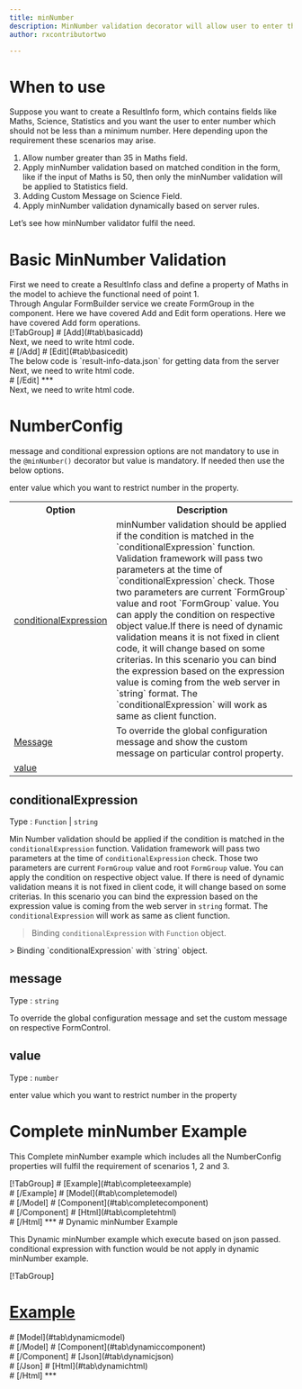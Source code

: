 ```yaml
---
title: minNumber 
description: MinNumber validation decorator will allow user to enter the input greater than the minimum number value parameter.
author: rxcontributortwo

---
```

# When to use
Suppose you want to create a ResultInfo form, which contains fields like Maths, Science, Statistics and you want the user to enter number which should not be less than a minimum number. Here depending upon the requirement these scenarios may arise.
<ol>
	<li>Allow number greater than 35 in Maths field.</li>
	<li>Apply minNumber validation based on matched condition in the form, like if the input of Maths is 50, then only the minNumber validation will be applied to Statistics field.</li>
	<li>Adding Custom Message on Science Field.</li>
	<li>Apply minNumber validation dynamically based on server rules.</li>
</ol>
Let’s see how minNumber validator fulfil the need.

# Basic MinNumber Validation
<data-scope scope="['decorator']">
First we need to create a ResultInfo class and define a property of Maths in the model to achieve the functional need of point 1.
<div component="app-code" key="minNumber-add-model"></div> 
</data-scope>
Through Angular FormBuilder service we create FormGroup in the component.
<data-scope scope="['decorator']">
Here we have covered Add and Edit form operations. 
</data-scope>

<data-scope scope="['validator','template-driven']">
Here we have covered Add form operations. 
</data-scope>

<data-scope scope="['decorator']">
<div component="app-tabs" key="basic-operations"></div>
[!TabGroup]
# [Add](#tab\basicadd)
<div component="app-code" key="minNumber-add-component"></div> 
Next, we need to write html code.
<div component="app-code" key="minNumber-add-html"></div> 
<div component="app-example-runner" ref-component="app-minNumber-add"></div>
# [/Add]
# [Edit](#tab\basicedit)
<div component="app-code" key="minNumber-edit-component"></div>
The below code is `result-info-data.json` for getting data from the server 
<div component="app-code" key="minNumber-edit-json"></div> 
Next, we need to write html code.
<div component="app-code" key="minNumber-edit-html"></div> 
<div component="app-example-runner" ref-component="app-minNumber-edit"></div>
# [/Edit]
***
</data-scope>

<data-scope scope="['validator','template-driven']">
<div component="app-code" key="minNumber-add-component"></div> 
Next, we need to write html code.
<div component="app-code" key="minNumber-add-html"></div> 
<div component="app-example-runner" ref-component="app-minNumber-add"></div>
</data-scope>

# NumberConfig 
message and conditional expression options are not mandatory to use in the `@minNumber()` decorator but value is mandatory. If needed then use the below options.

<table class="table table-bordered table-striped">
<tr><th>Option</th><th>Description</th></tr>
<tr><td><a href="#conditionalExpression" (click)='scrollTo("#conditionalExpression")' title="conditionalExpression">conditionalExpression</a></td><td>minNumber validation should be applied if the condition is matched in the `conditionalExpression` function. Validation framework will pass two parameters at the time of `conditionalExpression` check. Those two parameters are current `FormGroup` value and root `FormGroup` value. You can apply the condition on respective object value.If there is need of dynamic validation means it is not fixed in client code, it will change based on some criterias. In this scenario you can bind the expression based on the expression value is coming from the web server in `string` format. The `conditionalExpression` will work as same as client function.</td></tr>
<tr><td><a href="#message" (click)='scrollTo("#message")' title="message">Message</a></td><td>To override the global configuration message and show the custom message on particular control property.</td></tr>
<tr><td><a href="#value" (click)='scrollTo("#value")' title="value">value</a></td></td> enter value which you want to restrict number in the property.</td></tr>
</table>

## conditionalExpression 
Type :  `Function`  |  `string` 

Min Number validation should be applied if the condition is matched in the `conditionalExpression` function. Validation framework will pass two parameters at the time of `conditionalExpression` check. Those two parameters are current `FormGroup` value and root `FormGroup` value. You can apply the condition on respective object value.
If there is need of dynamic validation means it is not fixed in client code, it will change based on some criterias. In this scenario you can bind the expression based on the expression value is coming from the web server in `string` format. The `conditionalExpression` will work as same as client function.
 
> Binding `conditionalExpression` with `Function` object.
<div component="app-code" key="minNumber-conditionalExpressionExampleFunction-model"></div> 
> Binding `conditionalExpression` with `string` object.
<div component="app-code" key="minNumber-conditionalExpressionExampleString-model"></div> 

<div component="app-example-runner" ref-component="app-minNumber-conditionalExpression" title="minNumber decorators with conditionalExpression" key="conditionalExpression"></div>

## message 
Type :  `string` 

To override the global configuration message and set the custom message on respective FormControl.

<div component="app-code" key="minNumber-messageExample-model"></div> 
<div component="app-example-runner" ref-component="app-minNumber-message" title="minNumber decorators with message" key="message"></div>

## value 
Type :  `number` 

enter value which you want to restrict number in the property

<div component="app-code" key="minNumber-valueExample-model"></div> 
<div component="app-example-runner" ref-component="minNumber-value-value" title="minNumber decorators with value" key="value"></div>

# Complete minNumber Example

This Complete minNumber example which includes all the NumberConfig properties will fulfil the requirement of scenarios 1, 2 and 3.

<div component="app-tabs" key="complete"></div>
[!TabGroup]
# [Example](#tab\completeexample)
<div component="app-example-runner" ref-component="app-minNumber-complete"></div>
# [/Example]
<data-scope scope="['decorator']">
# [Model](#tab\completemodel)
<div component="app-code" key="minNumber-complete-model"></div> 
# [/Model]
</data-scope>
# [Component](#tab\completecomponent)
<div component="app-code" key="minNumber-complete-component"></div> 
# [/Component]
# [Html](#tab\completehtml)
<div component="app-code" key="minNumber-complete-html"></div> 
# [/Html]
***

<data-scope scope="['decorator','validator']">
# Dynamic minNumber Example

This Dynamic minNumber example which execute based on json passed. conditional expression with function would be not apply in dynamic minNumber example. 

<div component="app-tabs" key="dynamic"></div>

[!TabGroup]
# [Example](#tab\dynamicexample)
<div component="app-example-runner" ref-component="app-minNumber-dynamic"></div>
<data-scope scope="['decorator']">
# [Model](#tab\dynamicmodel)
<div component="app-code" key="minNumber-dynamic-model"></div>
# [/Model]
</data-scope>
# [Component](#tab\dynamiccomponent)
<div component="app-code" key="minNumber-dynamic-component"></div>
# [/Component]
# [Json](#tab\dynamicjson)
<div component="app-code" key="minNumber-dynamic-json"></div>
# [/Json]
# [Html](#tab\dynamichtml)
<div component="app-code" key="minNumber-dynamic-html"></div> 
# [/Html]
***
</data-scope>